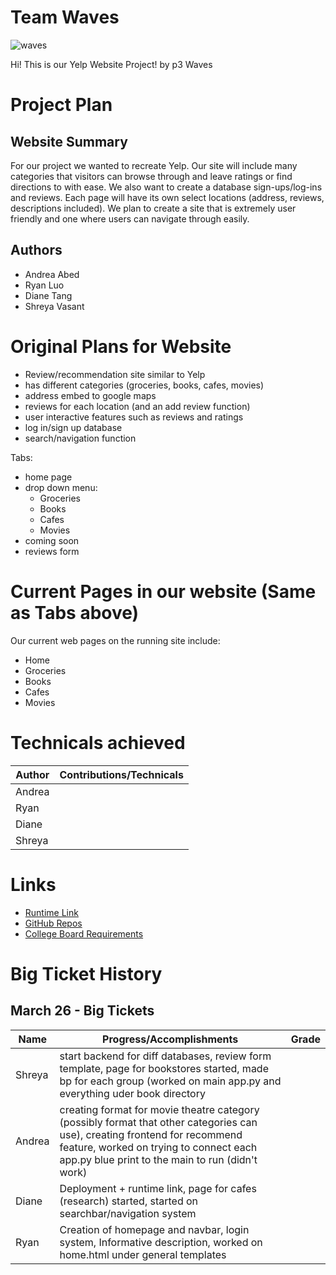 # Team Waves
![waves](https://thumbs.gfycat.com/BlandSeparateAmericanpainthorse-max-14mb.gif)

Hi! This is our Yelp Website Project! by p3 Waves
# Project Plan
## Website Summary
For our project we wanted to recreate Yelp. Our site will include many categories that visitors can browse through and leave ratings or find directions to with ease. We also want to create a database sign-ups/log-ins and reviews. Each page will have its own select locations (address, reviews, descriptions included). We plan to create a site that is extremely user friendly and one where users can navigate through easily.
## Authors
* Andrea Abed
* Ryan Luo
* Diane Tang
* Shreya Vasant

# Original Plans for Website
* Review/recommendation site similar to Yelp
* has different categories (groceries, books, cafes, movies)
* address embed to google maps
* reviews for each location (and an add review function)
* user interactive features such as reviews and ratings
* log in/sign up database
* search/navigation function

Tabs: 
* home page
* drop down menu: 
  * Groceries
  * Books
  * Cafes
  * Movies
* coming soon
* reviews form


# Current Pages in our website (Same as Tabs above)
Our current web pages on the running site include:
* Home
* Groceries
*  Books
*  Cafes
*  Movies


# Technicals achieved
| Author| Contributions/Technicals |
| -------- | ----------- |
|Andrea|  |
|Ryan| |
|Diane||
|Shreya|  |


# Links
* [Runtime Link](http://72.197.230.181:8080/)
* [GitHub Repos](https://github.com/ShreyaV-05/Waves/blob/main/README.md)
* [College Board Requirements](https://apcentral.collegeboard.org/pdf/ap-computer-science-principles-course-and-exam-description.pdf?course=ap-computer-science-principles)


# Big Ticket History

## March 26 - Big Tickets
|Name  |Progress/Accomplishments   |Grade   |
|---|---|---|
|Shreya   |start backend for diff databases, review form template, page for bookstores started, made bp for each group (worked on main app.py and everything uder book directory| |
|Andrea   | creating format for movie theatre category (possibly format that other categories can use), creating frontend for recommend feature, worked on trying to connect each app.py blue print to the main to run (didn't work)| |
|Diane   |Deployment + runtime link, page for cafes (research) started, started on searchbar/navigation system |  |
|Ryan  |Creation of homepage and navbar, login system, Informative description, worked on home.html under general templates|  |
